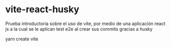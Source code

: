 # vite-react-husky
Prueba introductoria sobre el uso de vite, por medio de una aplicación react js a la cual se le aplican test e2e al crear sus commits gracias a husky


yarn create vite
